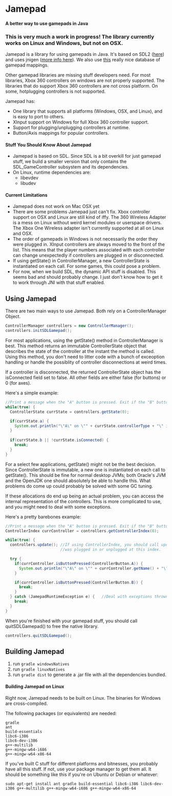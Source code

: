 # Jamepad
#### A better way to use gamepads in Java

### This is very much a work in progress! The library currently works on Linux and Windows, but not on OSX.

Jamepad is a library for using gamepads in Java. It's based on SDL2 ([here](https://www.libsdl.org/)) and uses jnigen ([more info here](https://github.com/libgdx/libgdx/wiki/jnigen)). We also use [this](https://github.com/gabomdq/SDL_GameControllerDB) really nice database of gamepad mappings.

Other gamepad libraries are missing stuff developers need. For most libraries, Xbox 360 controllers on windows are not properly supported. The libraries that do support Xbox 360 controllers are not cross platform. On some, hotplugging controllers is not supported.

Jamepad has:
  - One library that supports all platforms (Windows, OSX, and Linux), and is easy to port to others.
  - XInput support on Windows for full Xbox 360 controller support.
  - Support for plugging/unplugging controllers at runtime.
  - Button/Axis mappings for popular controllers.

#### Stuff You Should Know About Jamepad

- Jamepad is based on SDL. Since SDL is a bit overkill for just gamepad stuff, we build a smaller version that only contains the SDL_GameController subsystem and its dependencies.
- On Linux, runtime dependencies are:
  - libevdev
  - libudev
  
#### Current Limitations

- Jamepad does not work on Mac OSX yet
- There are some problems Jamepad just can't fix. Xbox controller support on OSX and Linux are still kind of iffy. The 360 Wireless Adapter is a mess on Linux without weird kernel modules or userspace drivers. The Xbox One Wireless adapter isn't currently supported at all on Linux and OSX. 
- The order of gamepads in Windows is not necessarily the order they were plugged in. XInput controllers are always moved to the front of the list. This means that the player numbers associated with each controller can change unexpectedly if controllers are plugged in or disconnected.
- If using getState() in ControllerManager, a new ControllerState is instantiated on each call. For some games, this could pose a problem.
- For now, when we build SDL, the  dynamic API stuff is disabled. This seems bad and should probably change. I just don't know how to get it to work through JNI with that stuff enabled.
  
## Using Jamepad

There are two main ways to use Jamepad. Both rely on a ControllerManager Object.

```java
ControllerManager controllers = new ControllerManager();
controllers.initSDLGamepad();
```

For most applications, using the getState() method in ControllerManager is best. This method returns an immutable ControllerState object that describes the state of the controller at the instant the method is called. Using this method, you don't need to litter code with a bunch of exceoption handling or handle the possiblity of controller disconnections at weird times. 

If a controller is disconnected, the returned ControllerState object has the isConnected field set to false. All other fields are either false (for buttons) or 0 (for axes).

Here's a simple example:

```java
//Print a message when the "A" button is pressed. Exit if the "B" button is pressed or the controller disconnects.
while(true) {
  ControllerState currState = controllers.getState(0);

  if(currState.a) {
    System.out.println("\"A\" on \"" + currState.controllerType + "\" is pressed");
  }
  
  if(currState.b || !currState.isConnected) {
    break;
  }
}
```

For a select few applications, getState() might not be the best decision. Since ControllerState is immutable, a new one is instantiated on each call to getState(). This should be fine for normal desktop JVMs; both Oracle's JVM and the OpenJDK one should absolutely be able to handle this. What problems do come up could probably be solved with some GC tuning.

If these allocations do end up being an actual problem, you can access the internal representation of the controllers. This is more complicated to use, and you might need to deal with some exceptions.

Here's a pretty barebones example:

```java
//Print a message when the "A" button is pressed. Exit if the "B" button is pressed or the controller disconnects.
ControllerIndex currController = controllers.getControllerIndex(0);

while(true) {
  controllers.update(); //If using ControllerIndex, you should call update() to check if a new controller
                        //was plugged in or unplugged at this index.

  try {
    if(currController.isButtonPressed(ControllerButton.A)) {
      System.out.println("\"A\" on \"" + currController.getName() + "\" is pressed");
    }

    if(currController.isButtonPressed(ControllerButton.B)) {
      break;
    }
  } catch (JamepadRuntimeException e) {   //Deal with exceptions thrown if currController isn't connnected
    break;
  }
}
```

When you're finished with your gamepad stuff, you should call quitSDLGamepad() to free the native library.

```java
controllers.quitSDLGamepad();
```

## Building Jamepad
1.  run `gradle windowsNatives`
2.  run `gradle linuxNatives`
2.  run `gradle dist` to generate a .jar file with all the dependencies bundled.

#### Building Jamepad on Linux
Right now, Jamepad needs to be built on Linux. The binaries for Windows are cross-compiled.

The following packages (or equivalents) are needed:

```
gradle
ant
build-essentials 
libc6-i386 
libc6-dev-i386 
g++-multilib
g++-mingw-w64-i686 
g++-mingw-w64-x86-64
```

If you've built C stuff for different platforms and bitnesses, you probably have all this stuff. If not, use your package manager to get them all. It should be something like this if you're on Ubuntu or Debian or whatever: 

```
sudo apt-get install ant gradle build-essential libc6-i386 libc6-dev-i386 g++-multilib g++-mingw-w64-i686 g++-mingw-w64-x86-64
```
